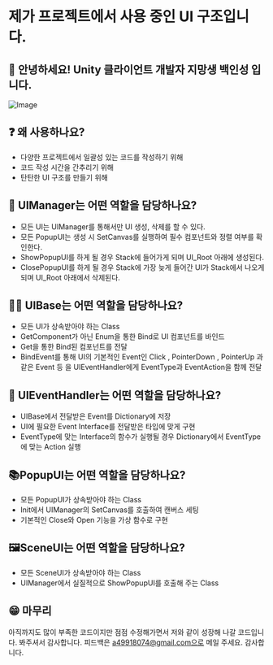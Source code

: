 # 제가 프로젝트에서 사용 중인 UI 구조입니다.

## 🐲 안녕하세요! Unity 클라이언트 개발자 지망생 백인성 입니다.
![Image](https://github.com/user-attachments/assets/5ea67862-4cdb-4dcf-a4fc-575226c3f00e)

## ❓ 왜 사용하나요?   
- 다양한 프로젝트에서 일괄성 있는 코드를 작성하기 위해
- 코드 작성 시간을 간추리기 위해
- 탄탄한 UI 구조를 만들기 위해

## 🤴 UIManager는 어떤 역할을 담당하나요?  
- 모든 UI는 UIManager를 통해서만 UI 생성, 삭제를 할 수 있다.
- 모든 PopupUI는 생성 시 SetCanvas를 실행하여 필수 컴포넌트와 정렬 여부를 확인한다.
- ShowPopupUI를 하게 될 경우 Stack에 들어가게 되며 UI_Root 아래에 생성된다.
- ClosePopupUI를 하게 될 경우 Stack에 가장 늦게 들어간 UI가 Stack에서 나오게 되며 UI_Root 아래에서 삭제된다.

## 🧑‍🦲 UIBase는 어떤 역할을 담당하나요?  
- 모든 UI가 상속받아야 하는 Class
- GetComponent가 아닌 Enum을 통한 Bind로 UI 컴포넌트를 바인드
- Get을 통한 Bind된 컴포넌트를 전달
- BindEvent를 통해 UI의 기본적인 Event인 Click , PointerDown , PointerUp 과 같은 Event 등 을 UIEventHandler에게 EventType과 EventAction을 함께 전달 

## 🛞 UIEventHandler는 어떤 역할을 담당하나요?  
- UIBase에서 전달받은 Event를 Dictionary에 저장
- UI에 필요한 Event Interface를 전달받은 타입에 맞게 구현
- EventType에 맞는 Interface의 함수가 실행될 경우 Dictionary에서 EventType에 맞는 Action 실행

##  📚PopupUI는 어떤 역할을 담당하나요?
- 모든 PopupUI가 상속받아야 하는 Class
- Init에서 UIManager의 SetCanvas를 호출하여 캔버스 세팅
- 기본적인 Close와 Open 기능을 가상 함수로 구현
 
## 🖼️SceneUI는 어떤 역할을 담당하나요?
- 모든 SceneUI가 상속받아야 하는 Class
- UIManager에서 실질적으로 ShowPopupUI를 호출해 주는 Class

## 😁 마무리   
아직까지도 많이 부족한 코드이지만 점점 수정해가면서 저와 같이 성장해 나갈 코드입니다. 봐주셔서 감사합니다. 피드백은 a49918074@gmail.com으로 메일 주세요. 감사합니다.
